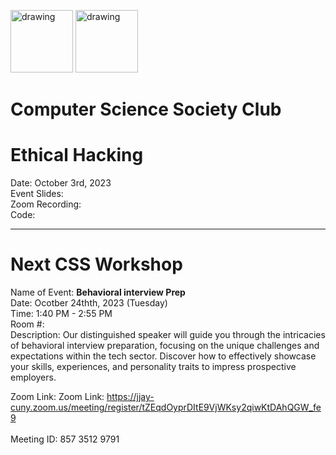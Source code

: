 


<!-- # First General Meeting -->

<img src="https://i.imgur.com/JybZuXd.png" alt="drawing" width="100"/> <img src="https://i.imgur.com/Bzkqs5I.png" alt="drawing" width="100"/>

# Computer Science Society Club

# Ethical Hacking 



Date: October 3rd, 2023 <br>
Event Slides: <br>
Zoom Recording:  <br>
Code:  <br>

---

# Next CSS Workshop
<p>Name of Event: <b> Behavioral interview Prep </b> <br> Date: Ocotber 24thth, 2023 (Tuesday) <br> 
Time: 1:40 PM - 2:55 PM <br> 
Room #:   <br>
Description: Our distinguished speaker will guide you through the intricacies of behavioral interview preparation, focusing on the unique challenges and expectations within the tech sector. Discover how to effectively showcase your skills, experiences, and personality traits to impress prospective employers. <br>
  
Zoom Link: Zoom Link: https://jjay-cuny.zoom.us/meeting/register/tZEqdOyprDItE9VjWKsy2qiwKtDAhQGW_fe9 <br>  <br> 
Meeting ID: 857 3512 9791 <br> </p>
